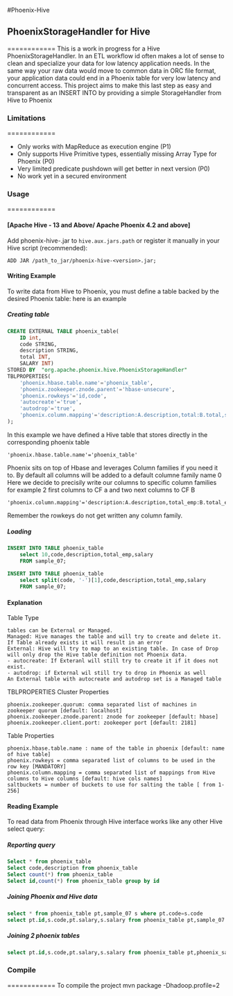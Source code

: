 #Phoenix-Hive
## PhoenixStorageHandler for Hive 
============
This is a work in progress for a Hive PhoenixStorageHandler.
In an ETL workflow id often makes a lot of sense to clean and specialize your data for low latency application needs. In the same way your raw data would move to common data in ORC file format, your application data could end in a Phoenix table for very low latency and concurrent access. This project aims to make this last step as easy and transparent as an INSERT INTO by providing a simple StorageHandler from Hive to Phoenix

### Limitations
============
* Only works with MapReduce as execution engine (P1)
* Only supports Hive Primitive types, essentially missing Array Type for Phoenix (P0)
* Very limited predicate pushdown will get better in next version (P0)
* No work yet in a secured environment

### Usage
============

#### [Apache Hive - 13 and Above/ Apache Phoenix 4.2 and above]

Add phoenix-hive-<version>.jar to `hive.aux.jars.path` or register it manually in your Hive script (recommended):
```
ADD JAR /path_to_jar/phoenix-hive-<version>.jar;
```
#### Writing Example
To write data from Hive to Phoenix, you must define a table backed by the desired Phoenix table:
here is an example
##### Creating table
```SQL
CREATE EXTERNAL TABLE phoenix_table( 
	ID int,
	code STRING,
	description STRING,
	total INT,
	SALARY INT)
STORED BY  "org.apache.phoenix.hive.PhoenixStorageHandler"
TBLPROPERTIES(
    'phoenix.hbase.table.name'='phoenix_table',
    'phoenix.zookeeper.znode.parent'='hbase-unsecure',
    'phoenix.rowkeys'='id,code',
    'autocreate'='true',
    'autodrop'='true',
    'phoenix.column.mapping'='description:A.description,total:B.total,salary:B.salary'
);
```
In this example we have defined a Hive table that stores directly in the corresponding phoenix table
```
'phoenix.hbase.table.name'='phoenix_table'
```
Phoenix sits on top of Hbase and leverages Column families if you need it to. By default all columns will be added to a default columne family name 0
Here we decide to precisily write our columns to specific column families for example 2 first columns to CF a and two next columns to CF B
```
'phoenix.column.mapping'='description:A.description,total_emp:B.total_emp,salary:B.salary'
```
Remember the rowkeys do not get written any column family.

##### Loading
```SQL
INSERT INTO TABLE phoenix_table
    select 10,code,description,total_emp,salary
    FROM sample_07;
    
INSERT INTO TABLE phoenix_table
    select split(code, '-')[1],code,description,total_emp,salary
    FROM sample_07;
```
#### Explanation
Table Type
```
tables can be External or Managed.
Managed: Hive manages the table and will try to create and delete it. If Table already exists it will result in an error
External: Hive will try to map to an existing table. In case of Drop will only drop the Hive table definition not Phoenix data.
- autocreate: If Exteranl will still try to create it if it does not exist.
- autodrop: if External wil still try to drop in Phoenix as well
An External table with autocreate and autodrop set is a Managed table
```
TBLPROPERTIES
Cluster Properties
```
phoenix.zookeeper.quorum: comma separated list of machines in zookeeper quorum [default: localhost]
phoenix.zookeeper.znode.parent: znode for zookeeper [default: hbase]
phoenix.zookeeper.client.port: zookeeper port [default: 2181]
```
Table Properties
```
phoenix.hbase.table.name : name of the table in phoenix [default: name of hive table]
phoenix.rowkeys = comma separated list of columns to be used in the row key [MANDATORY]
phoenix.column.mapping = comma separated list of mappings from Hive columns to Hive columns [default: hive cols names]
saltbuckets = number of buckets to use for salting the table [ from 1-256]
```
#### Reading Example
To read data from Phoenix through Hive interface works like any other Hive select query:
##### Reporting query
```SQL
Select * from phoenix_table
Select code,description from phoenix_table
Select count(*) from phoenix_table
Select id,count(*) from phoenix_table group by id
```
##### Joining Phoenix and Hive data
```SQL
select * from phoenix_table pt,sample_07 s where pt.code=s.code
select pt.id,s.code,pt.salary,s.salary from phoenix_table pt,sample_07 s where pt.code=s.code and s.salary>33000;
```
##### Joining 2 phoenix tables
```SQL
select pt.id,s.code,pt.salary,s.salary from phoenix_table pt,phoenix_sample ps s where pt.code=ps.code and ps.salary>33000;
```
### Compile
============
To compile the project 
mvn package -Dhadoop.profile=2 
